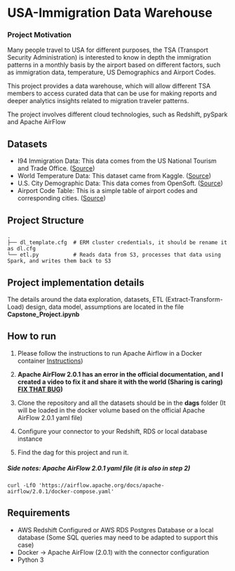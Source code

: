 # USA-Immigration Data Warehouse 

### Project Motivation
Many people travel to USA for different purposes, the TSA (Transport Security Administration)
is interested to know in depth the immigration patterns in a monthly basis by the airport based on different
factors, such as immigration data, temperature, US Demographics and Airport Codes.

This project provides a data warehouse, which will allow different TSA members to access 
curated data that can be use for making reports and deeper analytics insights 
related to migration traveler patterns.

The project involves different cloud technologies, such as Redshift, pySpark and Apache AirFlow

## Datasets 

- I94 Immigration Data: This data comes from the US National Tourism and Trade Office. ([Source](https://travel.trade.gov/research/reports/i94/historical/2016.html))
- World Temperature Data: This dataset came from Kaggle. ([Source](https://www.kaggle.com/berkeleyearth/climate-change-earth-surface-temperature-data))
- U.S. City Demographic Data: This data comes from OpenSoft. ([Source](https://public.opendatasoft.com/explore/dataset/us-cities-demographics/export/))
- Airport Code Table: This is a simple table of airport codes and corresponding cities. ([Source](https://datahub.io/core/airport-codes#data))

## Project Structure
    .
    ├── dl_template.cfg  # ERM cluster credentials, it should be rename it as dl.cfg
    └── etl.py           # Reads data from S3, processes that data using Spark, and writes them back to S3

## Project implementation details
The details around the data exploration, datasets, ETL (Extract-Transform-Load) design, data model, assumptions are located 
in the file **Capstone_Project.ipynb**

## How to run

1. Please follow the instructions to run Apache Airflow in a Docker container [Instructions](https://airflow.apache.org/docs/apache-airflow/stable/start/docker.html))
2. **Apache AirFlow 2.0.1 has an error in the official documentation, and I created a video to fix it and 
share it with the world (Sharing is caring) [FIX THAT BUG](https://youtu.be/RVKRtgDIh8A))**
3. Clone the repository and all the datasets should be in the **dags** folder (It will be loaded in the docker volume based on the official Apache AirFlow 2.0.1 yaml file)

4. Configure your connector to your Redshift, RDS or local database instance
4. Find the dag for this project and run it.

##### Side notes: Apache AirFlow 2.0.1 yaml file (it is also in step 2)
```
curl -LfO 'https://airflow.apache.org/docs/apache-airflow/2.0.1/docker-compose.yaml'
```

## Requirements

- AWS Redshift Configured or AWS RDS Postgres Database or a local database (Some SQL queries may need to be adapted to support this case) 
- Docker -> Apache AirFlow (2.0.1) with the connector configuration
- Python 3

